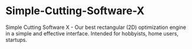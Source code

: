 # Simple-Cutting-Software-X
Simple Cutting Software X - Our best rectangular (2D) optimization engine in a simple and effective interface. Intended for hobbyists, home users, startups.

